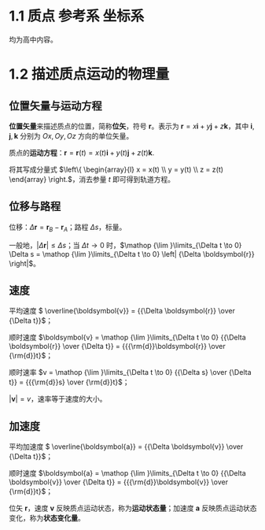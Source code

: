 # 1.1 质点 参考系 坐标系

均为高中内容。

# 1.2 描述质点运动的物理量

## 位置矢量与运动方程

**位置矢量**来描述质点的位置，简称**位矢**，符号 $\boldsymbol{r}$。表示为 $\boldsymbol{r} = x\boldsymbol{i} + y\boldsymbol{j} + z\boldsymbol{k}$，其中 $\boldsymbol{i},\boldsymbol{j},\boldsymbol{k}$ 分别为 $Ox,Oy,Oz$ 方向的单位矢量。

质点的**运动方程**：$\boldsymbol{r} = \boldsymbol{r}(t) = x(t)\boldsymbol{i} + y(t)\boldsymbol{j} + z(t)\boldsymbol{k}.$

将其写成分量式 $\left\{ \begin{array}{l}  x = x(t) \\   y = y(t) \\   z = z(t) \end{array} \right.$，消去参量 $t$ 即可得到轨道方程。

## 位移与路程

位移：$\Delta \boldsymbol{r}=\boldsymbol{r}_B-\boldsymbol{r}_A$；路程 $\Delta s$，标量。

一般地，$\left| {\Delta \boldsymbol{r}} \right| \le \Delta s$；当 $\Delta t \to 0$ 时，$\mathop {\lim }\limits_{\Delta t \to 0} \Delta s = \mathop {\lim }\limits_{\Delta t \to 0} \left| {\Delta \boldsymbol{r}} \right|$。

## 速度

平均速度 $ \overline{\boldsymbol{v}}  = {{\Delta \boldsymbol{r}} \over {\Delta t}}$；

顺时速度 $\boldsymbol{v} = \mathop {\lim }\limits_{\Delta t \to 0} {{\Delta \boldsymbol{r}} \over {\Delta t}} = {{{\rm{d}}\boldsymbol{r}} \over {\rm{d}}t}$；

顺时速率 $v = \mathop {\lim }\limits_{\Delta t \to 0} {{\Delta s} \over {\Delta t}} = {{{\rm{d}}s} \over {\rm{d}}t}$；

$| {\boldsymbol{v}} | = v$，速率等于速度的大小。

## 加速度

平均加速度 $ \overline{\boldsymbol{a}}  = {{\Delta \boldsymbol{v}} \over {\Delta t}}$；

顺时速度 $\boldsymbol{a} = \mathop {\lim }\limits_{\Delta t \to 0} {{\Delta \boldsymbol{v}} \over {\Delta t}} = {{{\rm{d}}\boldsymbol{v}} \over {\rm{d}}t}$；

位矢 $\boldsymbol{r}$，速度 $\boldsymbol{v}$ 反映质点运动状态，称为**运动状态量**；加速度 $\boldsymbol{a}$ 反映质点运动状态变化，称为**状态变化量**。

